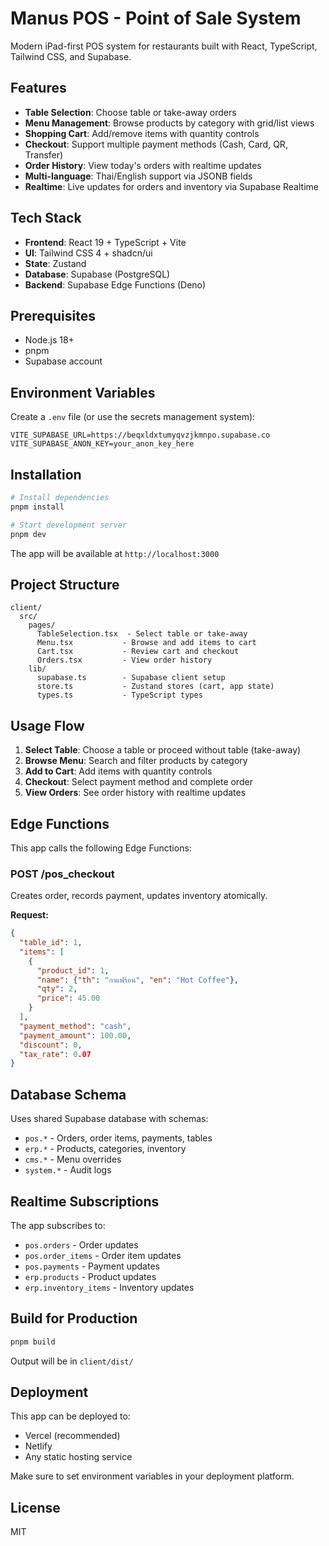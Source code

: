 # Manus POS - Point of Sale System

Modern iPad-first POS system for restaurants built with React, TypeScript, Tailwind CSS, and Supabase.

## Features

- **Table Selection**: Choose table or take-away orders
- **Menu Management**: Browse products by category with grid/list views
- **Shopping Cart**: Add/remove items with quantity controls
- **Checkout**: Support multiple payment methods (Cash, Card, QR, Transfer)
- **Order History**: View today's orders with realtime updates
- **Multi-language**: Thai/English support via JSONB fields
- **Realtime**: Live updates for orders and inventory via Supabase Realtime

## Tech Stack

- **Frontend**: React 19 + TypeScript + Vite
- **UI**: Tailwind CSS 4 + shadcn/ui
- **State**: Zustand
- **Database**: Supabase (PostgreSQL)
- **Backend**: Supabase Edge Functions (Deno)

## Prerequisites

- Node.js 18+ 
- pnpm
- Supabase account

## Environment Variables

Create a `.env` file (or use the secrets management system):

```env
VITE_SUPABASE_URL=https://beqxldxtumyqvzjkmnpo.supabase.co
VITE_SUPABASE_ANON_KEY=your_anon_key_here
```

## Installation

```bash
# Install dependencies
pnpm install

# Start development server
pnpm dev
```

The app will be available at `http://localhost:3000`

## Project Structure

```
client/
  src/
    pages/
      TableSelection.tsx  - Select table or take-away
      Menu.tsx           - Browse and add items to cart
      Cart.tsx           - Review cart and checkout
      Orders.tsx         - View order history
    lib/
      supabase.ts        - Supabase client setup
      store.ts           - Zustand stores (cart, app state)
      types.ts           - TypeScript types
```

## Usage Flow

1. **Select Table**: Choose a table or proceed without table (take-away)
2. **Browse Menu**: Search and filter products by category
3. **Add to Cart**: Add items with quantity controls
4. **Checkout**: Select payment method and complete order
5. **View Orders**: See order history with realtime updates

## Edge Functions

This app calls the following Edge Functions:

### POST /pos_checkout

Creates order, records payment, updates inventory atomically.

**Request:**
```json
{
  "table_id": 1,
  "items": [
    {
      "product_id": 1,
      "name": {"th": "กาแฟร้อน", "en": "Hot Coffee"},
      "qty": 2,
      "price": 45.00
    }
  ],
  "payment_method": "cash",
  "payment_amount": 100.00,
  "discount": 0,
  "tax_rate": 0.07
}
```

## Database Schema

Uses shared Supabase database with schemas:
- `pos.*` - Orders, order items, payments, tables
- `erp.*` - Products, categories, inventory
- `cms.*` - Menu overrides
- `system.*` - Audit logs

## Realtime Subscriptions

The app subscribes to:
- `pos.orders` - Order updates
- `pos.order_items` - Order item updates
- `pos.payments` - Payment updates
- `erp.products` - Product updates
- `erp.inventory_items` - Inventory updates

## Build for Production

```bash
pnpm build
```

Output will be in `client/dist/`

## Deployment

This app can be deployed to:
- Vercel (recommended)
- Netlify
- Any static hosting service

Make sure to set environment variables in your deployment platform.

## License

MIT

